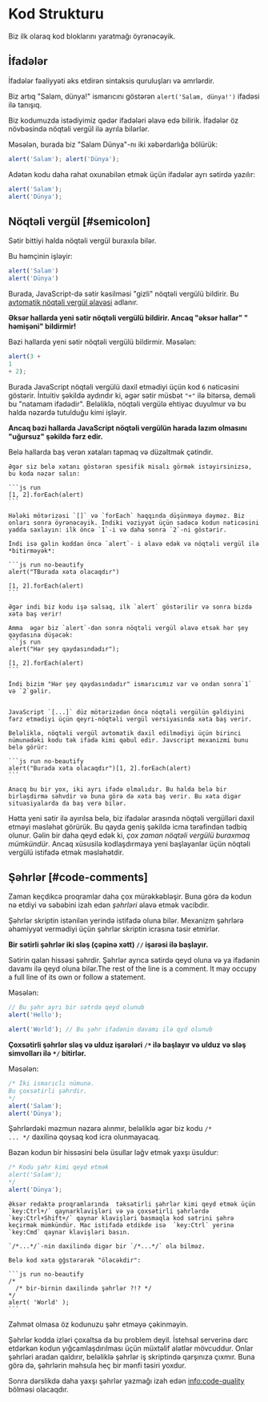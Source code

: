 # Kod Strukturu

Biz ilk olaraq kod bloklarını yaratmağı öyrənəcəyik.

## İfadələr

İfadələr fəaliyyəti əks etdirən sintaksis quruluşları və əmrlərdir.

Biz artıq "Salam, dünya!" ismarıcını göstərən `alert('Salam, dünya!')` ifadəsi ilə tanışıq.

Biz kodumuzda istədiyimiz qədər ifadələri əlavə edə bilirik. İfadələr öz növbəsində nöqtəli vergül ilə ayrıla bilərlər.

Məsələn, burada biz "Salam Dünya"-nı iki xəbərdarlığa bölürük:

```js run no-beautify
alert('Salam'); alert('Dünya');
```

Adətən kodu daha rahat oxunabilən etmək üçün ifadələr ayrı sətirdə yazılır:

```js run no-beautify
alert('Salam');
alert('Dünya');
```

## Nöqtəli vergül [#semicolon]

Sətir bittiyi halda nöqtəli vergül buraxıla bilər.

Bu həmçinin işləyir:

```js run no-beautify
alert('Salam')
alert('Dünya')
```

Burada, JavaScript-də sətir kəsilməsi "gizli" nöqtəli vergülü bildirir. Bu [avtomatik nöqtəli vergül əlavəsi](https://tc39.github.io/ecma262/#sec-automatic-semicolon-insertion) adlanır.

**Əksər hallarda yeni sətir nöqtəli vergülü bildirir. Ancaq "əksər hallar" " həmişəni" bildirmir!**

Bəzi hallarda yeni sətir nöqtəli vergülü bildirmir. Məsələn:

```js run no-beautify
alert(3 +
1
+ 2);
```

Burada JavaScript nöqtəli vergülü daxil etmədiyi üçün kod `6` nəticəsini göstərir. İntuitiv şəkildə aydındır ki, əgər sətir müsbət `"+"` ilə bitərsə, deməli bu "natamam ifadədir". Beləliklə, nöqtəli vergülə ehtiyac duyulmur və bu halda nəzərdə tutulduğu kimi işləyir.

**Ancaq bəzi hallarda JavaScript nöqtəli vergülün harada lazım olmasını "uğursuz" şəkildə fərz edir.**

Belə hallarda baş verən xətaları tapmaq və düzəltmək çətindir.

````smart header="An example of an error"
Əgər siz belə xətanı göstərən spesifik misalı görmək istəyirsinizsə, bu koda nəzər salın:

```js run
[1, 2].forEach(alert)
```

Hələki mötərizəsi `[]` və `forEach` haqqında düşünməyə dəyməz. Biz onları sonra öyrənəcəyik. İndiki vəziyyət üçün sadəcə kodun nəticəsini yadda saxlayın: ilk öncə `1`-i və daha sonra `2`-ni göstərir.

İndi isə gəlin koddan öncə `alert`- i əlavə edək və nöqtəli vergül ilə *bitirməyək*:

```js run no-beautify
alert("TBurada xəta olacaqdır")

[1, 2].forEach(alert)
```

Əgər indi biz kodu işə salsaq, ilk `alert` göstərilir və sonra bizdə xəta baş verir!

Amma  əgər biz `alert`-dən sonra nöqtəli vergül əlavə etsək hər şey qaydasına düşəcək:
```js run
alert("Hər şey qaydasındadır");

[1, 2].forEach(alert)  
```

İndi bizim "Hər şey qaydasındadır" ismarıcımız var və ondan sonra`1` və `2`gəlir.


JavaScript `[...]` düz mötərizədən öncə nöqtəli vergülün gəldiyini fərz etmədiyi üçün qeyri-nöqtəli vergül versiyasında xəta baş verir.

Beləliklə, nöqtəli vergül avtomatik daxil edilmədiyi üçün birinci nümunədəki kodu tək ifadə kimi qəbul edir. Javscript mexanizmi bunu belə görür:

```js run no-beautify
alert("Burada xəta olacaqdır")[1, 2].forEach(alert)
```

Anacq bu bir yox, iki ayrı ifadə olmalıdır. Bu halda belə bir birləşdirmə səhvdir və buna görə də xəta baş verir. Bu xəta digər situasiyalarda da baş verə bilər. 
````

Hətta yeni sətir ilə ayırılsa belə, biz ifadələr arasında nöqtəli vergülləri daxil etməyi məsləhət görürük. Bu qayda geniş şəkildə icma tərəfindən tədbiq olunur. Gəlin bir daha qeyd edək ki, *çox zaman nöqtəli vergülü buraxmaq mümkündür*. Ancaq xüsusilə kodlaşdırmaya yeni başlayanlar üçün nöqtəli vergülü istifadə etmək məsləhətdir.

## Şəhrlər [#code-comments]

Zaman keçdikcə proqramlar daha çox mürəkkəbləşir. Buna görə də kodun nə etdiyi və səbəbini izah edən *şəhrləri* əlavə etmək vacibdir.

Şəhrlər skriptin istənilən yerində istifadə oluna bilər. Mexanizm şəhrlərə əhəmiyyət vermədiyi üçün şəhrlər skriptin icrasına təsir etmirlər.

**Bir sətirli şəhrlər iki sləş (çəpinə xətt) `//` işarəsi ilə başlayır.**

Sətirin qalan hissəsi şəhrdir. Şəhrlər ayrıca sətirdə qeyd oluna və ya ifadənin davamı ilə qeyd oluna bilər.The rest of the line is a comment. It may occupy a full line of its own or follow a statement.

Məsələn:
```js run
// Bu şəhr ayrı bir sətrdə qeyd olunub
alert('Hello');

alert('World'); // Bu şəhr ifadənin davamı ilə qyd olunub
```

**Çoxsətirli şəhrlər sləş və ulduz işarələri <code>/&#42;</code> ilə başlayır və ulduz və sləş simvolları ilə <code>&#42;/</code> bitirlər.**

Məsələn:

```js run
/* İki ismarıclı nümunə.
Bu çoxsətirli şəhrdir.
*/
alert('Salam');
alert('Dünya');
```

Şəhrlərdəki məzmun nəzərə alınmır, beləliklə əgər biz kodu <code>/&#42; ... &#42;/</code> daxilinə qoysaq kod icra olunmayacaq.

Bəzən kodun bir hissəsini belə üsullar ləğv etmək yaxşı üsuldur:

```js run
/* Kodu şəhr kimi qeyd etmək
alert('Salam');
*/
alert('Dünya');
```

```smart header="Use hotkeys!"
Əksər redaktə proqramlarında  təksətirli şəhrlər kimi qeyd etmək üçün `key:Ctrl+/` qaynarklavişləri və ya çoxsətirli şəhrlərdə `key:Ctrl+Shift+/` qaynar klavişləri basmaqla kod sətrini şəhrə keçirmək mümkündür. Mac istifadə etdikde isə  `key:Ctrl` yerinə `key:Cmd` qaynar klavişləri basın.
```

````warn header="Bir-birinin daxilində şəhrlər yaratmaq dəstəklənmir!"
`/*...*/`-nin daxilində digər bir `/*...*/` ola bilməz.

Belə kod xəta gğstərərək "öləcəkdir":

```js run no-beautify
/*
  /* bir-birnin daxilində şəhrlər ?!? */
*/
alert( 'World' );
```
````

Zəhmət olmasa öz kodunuzu şəhr etməyə çəkinməyin.

Şəhrlər kodda izləri çoxaltsa da bu problem deyil. İstehsal serverinə dərc etdərkən kodun yığcamlaşdırılması üçün müxtəlif alətlər mövcuddur. Onlar şəhrləri aradan qaldırır, beləliklə şəhrlər iş skriptində qarşınıza çıxmır. Buna görə də, şəhrlərin məhsula heç bir mənfi təsiri yoxdur. 

Sonra dərslikdə daha yaxşı şəhrlər yazmağı izah edən <info:code-quality>  bölməsi olacaqdır.
